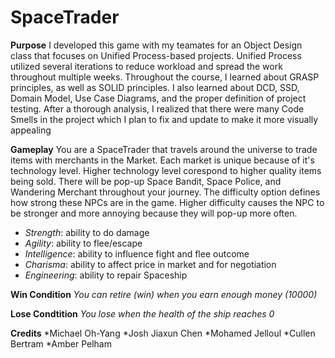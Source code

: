 # SpaceTrader

**Purpose**
I developed this game with my teamates for an Object Design class that focuses on Unified Process-based projects.
Unified Process utilized several iterations to reduce workload and spread the work throughout multiple weeks.
Throughout the course, I learned about GRASP principles, as well as SOLID principles. I also learned about DCD, SSD, Domain Model, Use Case Diagrams, and the proper definition of project testing.
After a thorough analysis, I realized that there were many Code Smells in the project which I plan to fix and update to make it more visually appealing

**Gameplay**
You are a SpaceTrader that travels around the universe to trade items with merchants in the Market. Each market is unique because of it's technology level. Higher technology level corespond to higher quality items being sold. There will be pop-up Space Bandit, Space Police, and Wandering Merchant throughout your journey. The difficulty option defines how strong these NPCs are in the game. Higher difficulty causes the NPC to be stronger and more annoying because they will pop-up more often. 
+ *Strength*: ability to do damage
+ *Agility*: ability to flee/escape
+ *Intelligence*: ability to influence fight and flee outcome
+ *Charisma*: ability to affect price in market and for negotiation
+ *Engineering*: ability to repair Spaceship

**Win Condition**
*You can retire (win) when you earn enough money (10000)*

**Lose Condtition**
*You lose when the health of the ship reaches 0*



**Credits**
*Michael Oh-Yang
*Josh Jiaxun Chen
*Mohamed Jelloul
*Cullen Bertram 
*Amber Pelham
